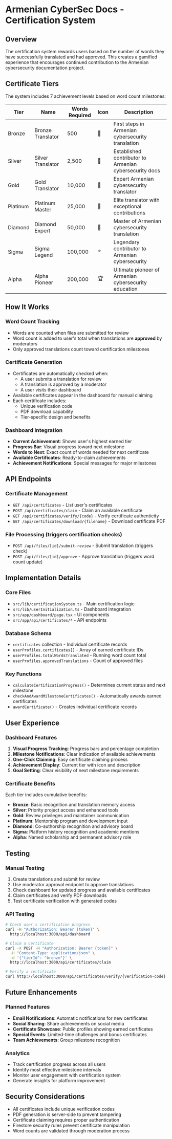 # Armenian CyberSec Docs - Certification System

## Overview

The certification system rewards users based on the number of words they have successfully translated and had approved. This creates a gamified experience that encourages continued contribution to the Armenian cybersecurity documentation project.

## Certificate Tiers

The system includes 7 achievement levels based on word count milestones:

| Tier | Name | Words Required | Icon | Description |
|------|------|---------------|------|-------------|
| Bronze | Bronze Translator | 500 | 🥉 | First steps in Armenian cybersecurity translation |
| Silver | Silver Translator | 2,500 | 🥈 | Established contributor to Armenian cybersecurity docs |
| Gold | Gold Translator | 10,000 | 🥇 | Expert Armenian cybersecurity translator |
| Platinum | Platinum Master | 25,000 | 💎 | Elite translator with exceptional contributions |
| Diamond | Diamond Expert | 50,000 | 💠 | Master of Armenian cybersecurity translation |
| Sigma | Sigma Legend | 100,000 | ⭐ | Legendary contributor to Armenian cybersecurity |
| Alpha | Alpha Pioneer | 200,000 | 🏆 | Ultimate pioneer of Armenian cybersecurity education |

## How It Works

### Word Count Tracking
- Words are counted when files are submitted for review
- Word count is added to user's total when translations are **approved** by moderators
- Only approved translations count toward certification milestones

### Certificate Generation
- Certificates are automatically checked when:
  - A user submits a translation for review
  - A translation is approved by a moderator
  - A user visits their dashboard
- Available certificates appear in the dashboard for manual claiming
- Each certificate includes:
  - Unique verification code
  - PDF download capability
  - Tier-specific design and benefits

### Dashboard Integration
- **Current Achievement**: Shows user's highest earned tier
- **Progress Bar**: Visual progress toward next milestone
- **Words to Next**: Exact count of words needed for next certificate
- **Available Certificates**: Ready-to-claim achievements
- **Achievement Notifications**: Special messages for major milestones

## API Endpoints

### Certificate Management
- `GET /api/certificates` - List user's certificates
- `POST /api/certificates/claim` - Claim an available certificate
- `GET /api/certificates/verify/{code}` - Verify certificate authenticity
- `GET /api/certificates/download/{filename}` - Download certificate PDF

### File Processing (triggers certification checks)
- `POST /api/files/[id]/submit-review` - Submit translation (triggers check)
- `POST /api/files/[id]/approve` - Approve translation (triggers word count update)

## Implementation Details

### Core Files
- `src/lib/certificationSystem.ts` - Main certification logic
- `src/lib/userInitialization.ts` - Dashboard integration
- `src/app/dashboard/page.tsx` - UI components
- `src/app/api/certificates/*` - API endpoints

### Database Schema
- `certificates` collection - Individual certificate records
- `userProfiles.certificates[]` - Array of earned certificate IDs
- `userProfiles.totalWordsTranslated` - Running word count total
- `userProfiles.approvedTranslations` - Count of approved files

### Key Functions
- `calculateCertificationProgress()` - Determines current status and next milestone
- `checkAndAwardMilestoneCertificates()` - Automatically awards earned certificates
- `awardCertificate()` - Creates individual certificate records

## User Experience

### Dashboard Features
1. **Visual Progress Tracking**: Progress bars and percentage completion
2. **Milestone Notifications**: Clear indication of available achievements
3. **One-Click Claiming**: Easy certificate claiming process
4. **Achievement Display**: Current tier with icon and description
5. **Goal Setting**: Clear visibility of next milestone requirements

### Certificate Benefits
Each tier includes cumulative benefits:
- **Bronze**: Basic recognition and translation memory access
- **Silver**: Priority project access and enhanced tools
- **Gold**: Review privileges and maintainer communication
- **Platinum**: Mentorship program and development input
- **Diamond**: Co-authorship recognition and advisory board
- **Sigma**: Platform history recognition and academic mentions
- **Alpha**: Named scholarship and permanent advisory role

## Testing

### Manual Testing
1. Create translations and submit for review
2. Use moderator approval endpoint to approve translations
3. Check dashboard for updated progress and available certificates
4. Claim certificates and verify PDF downloads
5. Test certificate verification with generated codes

### API Testing
```bash
# Check user's certification progress
curl -H "Authorization: Bearer {token}" \
  http://localhost:3000/api/dashboard

# Claim a certificate
curl -X POST -H "Authorization: Bearer {token}" \
  -H "Content-Type: application/json" \
  -d '{"tierId": "bronze"}' \
  http://localhost:3000/api/certificates/claim

# Verify a certificate
curl http://localhost:3000/api/certificates/verify/{verification-code}
```

## Future Enhancements

### Planned Features
- **Email Notifications**: Automatic notifications for new certificates
- **Social Sharing**: Share achievements on social media
- **Certificate Showcase**: Public profiles showing earned certificates
- **Special Events**: Limited-time challenges and bonus certificates
- **Team Achievements**: Group milestone recognition

### Analytics
- Track certification progress across all users
- Identify most effective milestone intervals
- Monitor user engagement with certification system
- Generate insights for platform improvement

## Security Considerations

- All certificates include unique verification codes
- PDF generation is server-side to prevent tampering
- Certificate claiming requires proper authentication
- Firestore security rules prevent certificate manipulation
- Word counts are validated through moderation process 